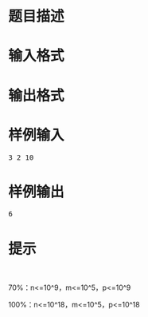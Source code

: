 

# 题目描述



# 输入格式



# 输出格式



# 样例输入


<pre>3 2 10</pre>

# 样例输出


<pre>6</pre>

# 提示


<p>
<br/>
</p>
<p>
70%：n&lt;=10^9，m&lt;=10^5，p&lt;=10^9
</p>
<p>
100%：n&lt;=10^18，m&lt;=10^5，p&lt;=10^18
</p>
<p>
<br/>
</p>
